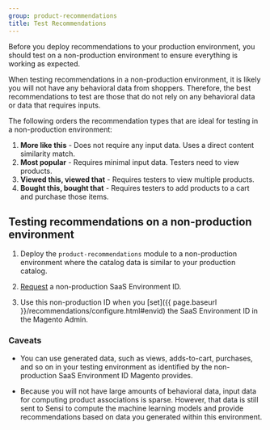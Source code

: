 ```yaml
---
group: product-recommendations
title: Test Recommendations
---
```


Before you deploy recommendations to your production environment, you should test on a non-production environment to ensure everything is working as expected.

When testing recommendations in a non-production environment, it is likely you will not have any behavioral data from shoppers. Therefore, the best recommendations to test are those that do not rely on any behavioral data or data that requires inputs.

The following orders the recommendation types that are ideal for testing in a non-production environment:

1. **More like this** - Does not require any input data. Uses a direct content similarity match.
1. **Most popular** - Requires minimal input data. Testers need to view products.
1. **Viewed this, viewed that** - Requires testers to view multiple products.
1. **Bought this, bought that** - Requires testers to add products to a cart and purchase those items.

## Testing recommendations on a non-production environment

1. Deploy the `product-recommendations` module to a non-production environment where the catalog data is similar to your production catalog.

1. <a href="mailto:magento-product-recs-feedback@adobe.com">Request</a> a non-production SaaS Environment ID.

1. Use this non-production ID when you [set]({{ page.baseurl }}/recommendations/configure.html#envid) the SaaS Environment ID in the Magento Admin.

### Caveats

-  You can use generated data, such as views, adds-to-cart, purchases, and so on in your testing environment as identified by the non-production SaaS Environment ID Magento provides.

-  Because you will not have large amounts of behavioral data, input data for computing product associations is sparse. However, that data is still sent to Sensi to compute the machine learning models and provide recommendations based on data you generated within this environment.
